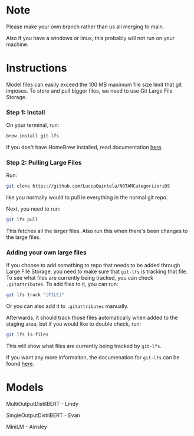 # Note 

Please make your own branch rather than us all merging to main. 

Also if you have a windows or linux, this probably will not run on your machine. 

# Instructions

Model files can easily exceed the 100 MB maximum file size limit that git imposes. To store and pull bigger files, we need to use Git Large File Storage. 

### Step 1: Install 

On your terminal, run:

```zsh 
brew install git-lfs
``` 

If you don't have HomeBrew installed, read documentation [here](https://docs.brew.sh/).

### Step 2: Pulling Large Files

Run:

```zsh
git clone https://github.com/LuccaQuintela/NOTAMCategorizeriOS
``` 

like you normally would to pull in everything in the normal git repo. 

Next, you need to run:

```zsh
git lfs pull
``` 

This fetches all the larger files. Also run this when there's been changes to the large files. 

### Adding your own large files

If you choose to add something to repo that needs to be added through Large File Storage, you need to make sure that `git-lfs` is tracking that file. 
To see what files are currently being tracked, you can check `.gitattributes`. To add files to it, you can run:

```zsh 
git lfs track "[FILE]"
```
 
Or you can also add it to `.gitattributes` manually. 

Afterwards, it should track those files automatically when added to the staging area, but if you would like to double check, run: 

```zsh
git lfs ls-files
```

This will show what files are currently being tracked by `git-lfs`. 

If you want any more informaiton, the documenation for `git-lfs` can be found [here](https://git-lfs.com/).

# Models
MultiOutputDistilBERT - Lindy

SingleOutputDistilBERT - Evan

MiniLM - Ainsley
